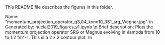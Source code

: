 This README file describes the figures in this folder.

Name: “momentum_projection_operator_q3,04_kvnn10_3S1_srg_Wegner.jpg” \n
Generated by: nuclei2019_figures_v1.ipynb \n
Brief description: Plots the momentum projection operator SRG or Magnus evolving in \lambda from 10 to 1.2 fm^-1. This is a 2 x 2 contour plot. \n

